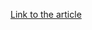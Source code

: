 [Link to the article](https://www.securityjoes.com/post/operation-ice-breaker-targets-the-gam-bl-ing-industry-right-before-it-s-biggest-gathering)
